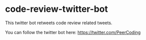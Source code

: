 # code-review-twitter-bot
This twitter bot retweets code review related tweets.

You can follow the twitter bot here: https://twitter.com/PeerCoding
